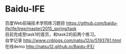 # Baidu-IFE
百度Web前端技术学院练习题目 https://github.com/baidu-ife/ife/tree/master/2015_spring/task  
目前完成至task1的首页，和task2的前两个练习。  
自学记录 http://www.cnblogs.com/natsu12/p/5193761.html  
在线demo http://natsu12.github.io/Baidu-IFE/  
